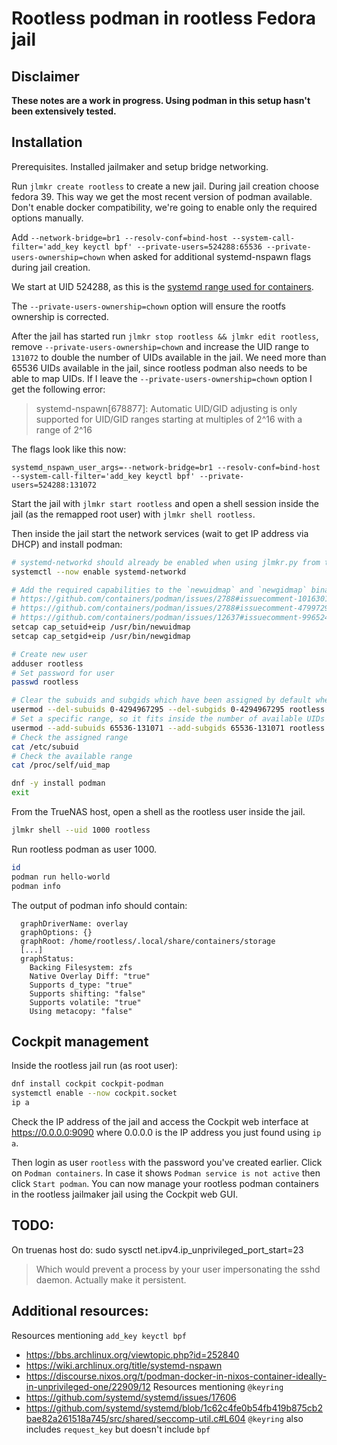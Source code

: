 # Rootless podman in rootless Fedora jail

## Disclaimer

**These notes are a work in progress. Using podman in this setup hasn't been extensively tested.**

## Installation

Prerequisites. Installed jailmaker and setup bridge networking.

Run `jlmkr create rootless` to create a new jail. During jail creation choose fedora 39. This way we get the most recent version of podman available. Don't enable docker compatibility, we're going to enable only the required options manually.

Add `--network-bridge=br1 --resolv-conf=bind-host --system-call-filter='add_key keyctl bpf' --private-users=524288:65536 --private-users-ownership=chown` when asked for additional systemd-nspawn flags during jail creation.

We start at UID 524288, as this is the [systemd range used for containers](https://github.com/systemd/systemd/blob/main/docs/UIDS-GIDS.md#summary).

The `--private-users-ownership=chown` option will ensure the rootfs ownership is corrected.

After the jail has started run `jlmkr stop rootless && jlmkr edit rootless`, remove `--private-users-ownership=chown` and increase the UID range to `131072` to double the number of UIDs available in the jail. We need more than 65536 UIDs available in the jail, since rootless podman also needs to be able to map UIDs. If I leave the `--private-users-ownership=chown` option I get the following error:

> systemd-nspawn[678877]: Automatic UID/GID adjusting is only supported for UID/GID ranges starting at multiples of 2^16 with a range of 2^16

The flags look like this now:

```
systemd_nspawn_user_args=--network-bridge=br1 --resolv-conf=bind-host --system-call-filter='add_key keyctl bpf' --private-users=524288:131072
```

Start the jail with `jlmkr start rootless` and open a shell session inside the jail (as the remapped root user) with `jlmkr shell rootless`.

Then inside the jail start the network services (wait to get IP address via DHCP) and install podman:
```bash
# systemd-networkd should already be enabled when using jlmkr.py from the develop branch
systemctl --now enable systemd-networkd

# Add the required capabilities to the `newuidmap` and `newgidmap` binaries.
# https://github.com/containers/podman/issues/2788#issuecomment-1016301663
# https://github.com/containers/podman/issues/2788#issuecomment-479972943
# https://github.com/containers/podman/issues/12637#issuecomment-996524341
setcap cap_setuid+eip /usr/bin/newuidmap
setcap cap_setgid+eip /usr/bin/newgidmap

# Create new user
adduser rootless
# Set password for user
passwd rootless

# Clear the subuids and subgids which have been assigned by default when creating the new user
usermod --del-subuids 0-4294967295 --del-subgids 0-4294967295 rootless
# Set a specific range, so it fits inside the number of available UIDs
usermod --add-subuids 65536-131071 --add-subgids 65536-131071 rootless
# Check the assigned range
cat /etc/subuid
# Check the available range
cat /proc/self/uid_map

dnf -y install podman
exit
```

From the TrueNAS host, open a shell as the rootless user inside the jail.

```bash
jlmkr shell --uid 1000 rootless
```

Run rootless podman as user 1000.

```bash
id
podman run hello-world
podman info
```

The output of podman info should contain:

```
  graphDriverName: overlay
  graphOptions: {}
  graphRoot: /home/rootless/.local/share/containers/storage
  [...]
  graphStatus:
    Backing Filesystem: zfs
    Native Overlay Diff: "true"
    Supports d_type: "true"
    Supports shifting: "false"
    Supports volatile: "true"
    Using metacopy: "false"
```

## Cockpit management

Inside the rootless jail run (as root user):

```bash
dnf install cockpit cockpit-podman
systemctl enable --now cockpit.socket
ip a
```

Check the IP address of the jail and access the Cockpit web interface at https://0.0.0.0:9090 where 0.0.0.0 is the IP address you just found using `ip a`.

Then login as user `rootless` with the password you've created earlier. Click on `Podman containers`. In case it shows `Podman service is not active` then click `Start podman`. You can now manage your rootless podman containers in the rootless jailmaker jail using the Cockpit web GUI.

## TODO:
On truenas host do:
sudo sysctl net.ipv4.ip_unprivileged_port_start=23
> Which would prevent a process by your user impersonating the sshd daemon.
Actually make it persistent.

## Additional resources:

Resources mentioning `add_key keyctl bpf`
- https://bbs.archlinux.org/viewtopic.php?id=252840
- https://wiki.archlinux.org/title/systemd-nspawn
- https://discourse.nixos.org/t/podman-docker-in-nixos-container-ideally-in-unprivileged-one/22909/12
Resources mentioning `@keyring`
- https://github.com/systemd/systemd/issues/17606
- https://github.com/systemd/systemd/blob/1c62c4fe0b54fb419b875cb2bae82a261518a745/src/shared/seccomp-util.c#L604
`@keyring` also includes `request_key` but doesn't include `bpf`